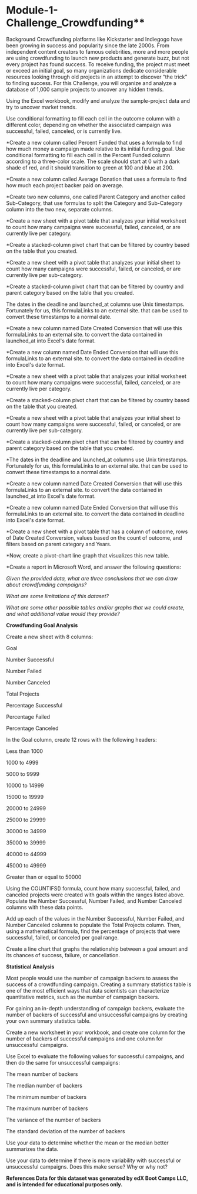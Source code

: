 # Module-1-Challenge_Crowdfunding** 
Background
Crowdfunding platforms like Kickstarter and Indiegogo have been growing in success and popularity since the late 2000s. From independent content creators to famous celebrities, more and more people are using crowdfunding to launch new products and generate buzz, but not every project has found success. To receive funding, the project must meet or exceed an initial goal, so many organizations dedicate considerable resources looking through old projects in an attempt to discover “the trick” to finding success. For this Challenge, you will organize and analyze a database of 1,000 sample projects to uncover any hidden trends.


Using the Excel workbook, modify and analyze the sample-project data and try to uncover market trends.

  Use conditional formatting to fill each cell in the outcome column with a different color, depending on whether the associated campaign was successful, failed, canceled, or is currently live.

  *Create a new column called Percent Funded that uses a formula to find how much money a campaign made relative to its initial funding goal.
    Use conditional formatting to fill each cell in the Percent Funded column according to a three-color scale. The scale should start at 0 with a dark shade of red, and it should transition to green at 100 and blue at 200.

  *Create a new column called Average Donation that uses a formula to find how much each project backer paid on average.
  
  *Create two new columns, one called Parent Category and another called Sub-Category, that use formulas to split the Category and Sub-Category column into the two new, separate columns. 

  *Create a new sheet with a pivot table that analyzes your initial worksheet to count how many campaigns were successful, failed, canceled, or are currently live per category.

  *Create a stacked-column pivot chart that can be filtered by country based on the table that you created.

  *Create a new sheet with a pivot table that analyzes your initial sheet to count how many campaigns were successful, failed, or canceled, or are currently live per sub-category.

  *Create a stacked-column pivot chart that can be filtered by country and parent category based on the table that you created.

  The dates in the deadline and launched_at columns use Unix timestamps. Fortunately for us, this formulaLinks to an external site. that can be used to convert these timestamps to a normal date.

  *Create a new column named Date Created Conversion that will use this formulaLinks to an external site. to convert the data contained in launched_at into Excel's date format.

*Create a new column named Date Ended Conversion that will use this formulaLinks to an external site. to convert the data contained in deadline into Excel's date format.

*Create a new sheet with a pivot table that analyzes your initial worksheet to count how many campaigns were successful, failed, canceled, or are currently live per category.

*Create a stacked-column pivot chart that can be filtered by country based on the table that you created.

*Create a new sheet with a pivot table that analyzes your initial sheet to count how many campaigns were successful, failed, or canceled, or are currently live per sub-category.

*Create a stacked-column pivot chart that can be filtered by country and parent category based on the table that you created.

*The dates in the deadline and launched_at columns use Unix timestamps. Fortunately for us, this formulaLinks to an external site. that can be used to convert these timestamps to a normal date.

*Create a new column named Date Created Conversion that will use this formulaLinks to an external site. to convert the data contained in launched_at into Excel's date format.

*Create a new column named Date Ended Conversion that will use this formulaLinks to an external site. to convert the data contained in deadline into Excel's date format.

*Create a new sheet with a pivot table that has a column of outcome, rows of Date Created Conversion, values based on the count of outcome, and filters based on parent category and Years.

*Now, create a pivot-chart line graph that visualizes this new table.

*Create a report in Microsoft Word, and answer the following questions:

*Given the provided data, what are three conclusions that we can draw about crowdfunding campaigns?*

*What are some limitations of this dataset?* 

*What are some other possible tables and/or graphs that we could create, and what additional value would they provide?* 

**Crowdfunding Goal Analysis** 

Create a new sheet with 8 columns:

Goal

Number Successful

Number Failed

Number Canceled

Total Projects

Percentage Successful

Percentage Failed

Percentage Canceled

In the Goal column, create 12 rows with the following headers:

Less than 1000

1000 to 4999

5000 to 9999

10000 to 14999

15000 to 19999

20000 to 24999

25000 to 29999

30000 to 34999

35000 to 39999

40000 to 44999

45000 to 49999

Greater than or equal to 50000

Using the COUNTIFS() formula, count how many successful, failed, and canceled projects were created with goals within the ranges listed above. Populate the Number Successful, Number Failed, and Number Canceled columns with these data points.

Add up each of the values in the Number Successful, Number Failed, and Number Canceled columns to populate the Total Projects column. Then, using a mathematical formula, find the percentage of projects that were successful, failed, or canceled per goal range.

Create a line chart that graphs the relationship between a goal amount and its chances of success, failure, or cancellation.


 **Statistical Analysis**

Most people would use the number of campaign backers to assess the success of a crowdfunding campaign. Creating a summary statistics table is one of the most efficient ways that data scientists can characterize quantitative metrics, such as the number of campaign backers.

For gaining an in-depth understanding of campaign backers, evaluate the number of backers of successful and unsuccessful campaigns by creating your own summary statistics table.

Create a new worksheet in your workbook, and create one column for the number of backers of successful campaigns and one column for unsuccessful campaigns.

Use Excel to evaluate the following values for successful campaigns, and then do the same for unsuccessful campaigns:

The mean number of backers

The median number of backers

The minimum number of backers

The maximum number of backers

The variance of the number of backers

The standard deviation of the number of backers

Use your data to determine whether the mean or the median better summarizes the data.

Use your data to determine if there is more variability with successful or unsuccessful campaigns. Does this make sense? Why or why not?

**References
Data for this dataset was generated by edX Boot Camps LLC, and is intended for educational purposes only.**



